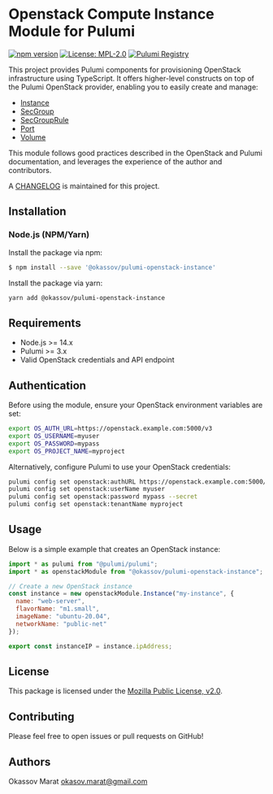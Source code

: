 # Openstack Compute Instance Module for Pulumi

[![npm version](https://badge.fury.io/js/%40okassov%2Fpulumi-openstack-instance.svg)](https://badge.fury.io/js/%40okassov%2Fpulumi-openstack-instance)
[![License: MPL-2.0](https://img.shields.io/badge/License-MPL%202.0-brightgreen.svg)](https://mozilla.org/MPL/2.0/)
[![Pulumi Registry](https://img.shields.io/badge/Pulumi-Registry-blueviolet.svg)](https://www.pulumi.com/registry/packages/openstack/)

This project provides Pulumi components for provisioning OpenStack infrastructure using TypeScript. It offers higher-level constructs on top of the Pulumi OpenStack provider, enabling you to easily create and manage:
  - [Instance](https://www.pulumi.com/registry/packages/openstack/api-docs/compute/instance)
  - [SecGroup](https://www.pulumi.com/registry/packages/openstack/api-docs/networking/secgroup/)
  - [SecGroupRule](https://www.pulumi.com/registry/packages/openstack/api-docs/networking/secgrouprule/)
  - [Port](https://www.pulumi.com/registry/packages/openstack/api-docs/networking/port/)
  - [Volume](https://www.pulumi.com/registry/packages/openstack/api-docs/blockstorage/volume/)

This module follows good practices described in the OpenStack and Pulumi documentation, and leverages the experience of the author and contributors.

A [CHANGELOG][changelog] is maintained for this project.

## Installation

### Node.js (NPM/Yarn)

Install the package via npm:

```sh
$ npm install --save '@okassov/pulumi-openstack-instance'
```

Install the package via yarn:

```sh
yarn add @okassov/pulumi-openstack-instance
```

## Requirements

- Node.js >= 14.x
- Pulumi >= 3.x
- Valid OpenStack credentials and API endpoint

## Authentication

Before using the module, ensure your OpenStack environment variables are set:

```sh
export OS_AUTH_URL=https://openstack.example.com:5000/v3
export OS_USERNAME=myuser
export OS_PASSWORD=mypass
export OS_PROJECT_NAME=myproject
```

Alternatively, configure Pulumi to use your OpenStack credentials:

```sh
pulumi config set openstack:authURL https://openstack.example.com:5000/v3
pulumi config set openstack:userName myuser
pulumi config set openstack:password mypass --secret
pulumi config set openstack:tenantName myproject
```

## Usage

Below is a simple example that creates an OpenStack instance:

```js
import * as pulumi from "@pulumi/pulumi";
import * as openstackModule from "@okassov/pulumi-openstack-instance";

// Create a new OpenStack instance
const instance = new openstackModule.Instance("my-instance", {
  name: "web-server",
  flavorName: "m1.small",
  imageName: "ubuntu-20.04",
  networkName: "public-net"
});

export const instanceIP = instance.ipAddress;
```

## License

This package is licensed under the [Mozilla Public License, v2.0][mpl2].

## Contributing

Please feel free to open issues or pull requests on GitHub!

[pulumi]: https://pulumi.io
[mpl2]: https://www.mozilla.org/en-US/MPL/2.0/
[changelog]: https://github.com/okassov/pulumi-openstack-network/blob/master/CHANGELOG.md

## Authors

Okassov Marat <okasov.marat@gmail.com>
